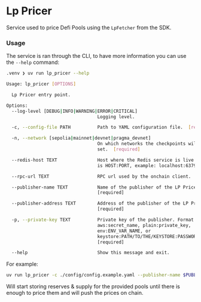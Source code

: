 # Lp Pricer

Service used to price Defi Pools using the `LpFetcher` from the SDK.

### Usage

The service is ran through the CLI, to have more information you can use the `--help` command:

```bash
.venv ❯ uv run lp_pricer --help

Usage: lp_pricer [OPTIONS]

  Lp Pricer entry point.

Options:
  --log-level [DEBUG|INFO|WARNING|ERROR|CRITICAL]
                                  Logging level.

  -c, --config-file PATH          Path to YAML configuration file.  [required]

  -n, --network [sepolia|mainnet|devnet|pragma_devnet]
                                  On which networks the checkpoints will be
                                  set.  [required]

  --redis-host TEXT               Host where the Redis service is live. Format
                                  is HOST:PORT, example: localhost:6379

  --rpc-url TEXT                  RPC url used by the onchain client.

  --publisher-name TEXT           Name of the publisher of the LP Pricer.
                                  [required]

  --publisher-address TEXT        Address of the publisher of the LP Pricer.
                                  [required]

  -p, --private-key TEXT          Private key of the publisher. Format:
                                  aws:secret_name, plain:private_key,
                                  env:ENV_VAR_NAME, or
                                  keystore:PATH/TO/THE/KEYSTORE:PASSWORD
                                  [required]

  --help                          Show this message and exit.
```

For example:

```sh
uv run lp_pricer -c ./config/config.example.yaml --publisher-name $PUBLISHER_NAME --publisher-address $PUBLISHER_ADDRESS -p plain:$PUBLISHER_PV_KEY
```

Will start storing reserves & supply for the provided pools until there is enough to price them and will push the prices on chain.
